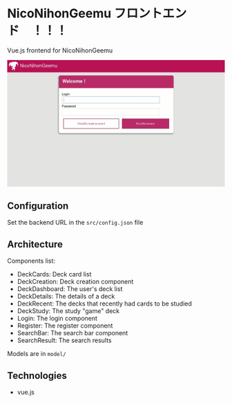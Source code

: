 # NicoNihonGeemu フロントエンド　！！！
Vue.js frontend for NicoNihonGeemu

![Demo](https://raw.githubusercontent.com/Lisible/niconihongeemu-front/master/demo.gif)

## Configuration
Set the backend URL in the ``src/config.json`` file

## Architecture
Components list:
- DeckCards: Deck card list
- DeckCreation: Deck creation component
- DeckDashboard: The user's deck list
- DeckDetails: The details of a deck
- DeckRecent: The decks that recently had cards to be studied
- DeckStudy: The study "game" deck
- Login: The login component
- Register: The register component
- SearchBar: The search bar component
- SearchResult: The search results

Models are in ``model/``

## Technologies
- vue.js
